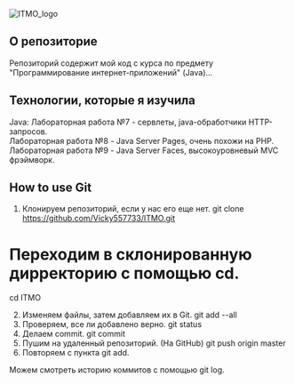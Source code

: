 ![ITMO_logo](http://mathdep.ifmo.ru/mcqtn2015/logos.png)

## О репозиториe
Репозиторий содержит мой код с курса по предмету "Программирование интернет-приложений" (Java)...

## Технологии, которые я изучила
Java:
Лабораторная работа №7 - сервлеты, java-обработчики HTTP-запросов.  
Лабораторная работа №8 - Java Server Pages, очень похожи на PHP.  
Лабораторная работа №9 - Java Server Faces, высокоуровневый MVC фрэймворк.  

## How to use Git
1) Клонируем репозиторий, если у нас его еще нет.
git clone https://github.com/Vicky557733/ITMO.git 
# Переходим в склонированную дирректорию с помощью cd.
cd ITMO

2) Изменяем файлы, затем добавляем их в Git.
git add --all
3) Проверяем, все ли добавлено верно. 
git status
4) Делаем commit.
git commit
5) Пушим на удаленный репозиторий. (На GitHub)
git push origin master
6) Повторяем с пункта git add.

Можем смотреть историю коммитов с помощью git log.

